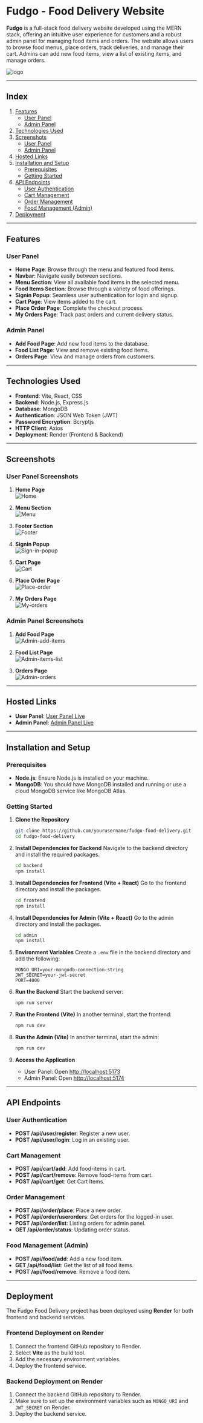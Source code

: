 # Fudgo - Food Delivery Website

**Fudgo** is a full-stack food delivery website developed using the MERN stack, offering an intuitive user experience for customers and a robust admin panel for managing food items and orders. The website allows users to browse food menus, place orders, track deliveries, and manage their cart. Admins can add new food items, view a list of existing items, and manage orders.
 
   ![logo](https://github.com/user-attachments/assets/05725ca2-6d81-4ee0-9487-cbbbe5698ce2)
   
---

## Index

1. [Features](#features)
   - [User Panel](#user-panel)
   - [Admin Panel](#admin-panel)
2. [Technologies Used](#technologies-used)
3. [Screenshots](#screenshots)
   - [User Panel](#user-panel-screenshots)
   - [Admin Panel](#admin-panel-screenshots)
4. [Hosted Links](#hosted-links)
5. [Installation and Setup](#installation-and-setup)
   - [Prerequisites](#prerequisites)
   - [Getting Started](#getting-started)
6. [API Endpoints](#api-endpoints)
   - [User Authentication](#user-authentication)
   - [Cart Management](#cart-management)
   - [Order Management](#order-management)
   - [Food Management (Admin)](#food-management-admin)
7. [Deployment](#deployment)

---

## Features

### User Panel
- **Home Page**: Browse through the menu and featured food items.
- **Navbar**: Navigate easily between sections.
- **Menu Section**: View all available food items in the selected menu.
- **Food Items Section**: Browse through a variety of food offerings.
- **Signin Popup**: Seamless user authentication for login and signup.
- **Cart Page**: View items added to the cart.
- **Place Order Page**: Complete the checkout process.
- **My Orders Page**: Track past orders and current delivery status.

### Admin Panel
- **Add Food Page**: Add new food items to the database.
- **Food List Page**: View and remove existing food items.
- **Orders Page**: View and manage orders from customers.

---

## Technologies Used

- **Frontend**: Vite, React, CSS
- **Backend**: Node.js, Express.js
- **Database**: MongoDB
- **Authentication**: JSON Web Token (JWT)
- **Password Encryption**: Bcryptjs
- **HTTP Client**: Axios
- **Deployment**: Render (Frontend & Backend)

---

## Screenshots

### User Panel Screenshots

1. **Home Page**  
   ![Home](https://github.com/user-attachments/assets/6c6d9044-4b52-4629-8603-8f7a14de38f9)

2. **Menu Section**  
   ![Menu](https://github.com/user-attachments/assets/fa3348bf-ac6d-47ca-a18e-93aac7df911e)

3. **Footer Section**  
   ![Footer](https://github.com/user-attachments/assets/69b04325-4b80-416a-b8e9-90760641f0e2)

4. **Signin Popup**  
   ![Sign-in-popup](https://github.com/user-attachments/assets/701f068a-c8b4-44a6-b841-b4f6c2fabba5)
   
5. **Cart Page**  
   ![Cart](https://github.com/user-attachments/assets/4f606bd7-e6fa-4043-843a-9c472c025396)

6. **Place Order Page**  
   ![Place-order](https://github.com/user-attachments/assets/64f90156-a80b-4ad2-a26e-63f24cc8ab9d)
   
7. **My Orders Page**  
   ![My-orders](https://github.com/user-attachments/assets/624acd2a-4827-4203-acd2-fd13ca7cca5b)

### Admin Panel Screenshots

1. **Add Food Page**  
   ![Admin-add-items](https://github.com/user-attachments/assets/ef6a2775-ee5c-4b52-9473-598f83752f24)
   
2. **Food List Page**  
  ![Admin-items-list](https://github.com/user-attachments/assets/f7516bd7-9230-42d4-8a5b-08e4e04a4f46)

3. **Orders Page**  
   ![Admin-orders](https://github.com/user-attachments/assets/ee980b9d-b8e5-44d9-a568-077a7a15f8d6)

---

## Hosted Links

- **User Panel**: [User Panel Live](https://fudgo.onrender.com)  
- **Admin Panel**: [Admin Panel Live](https://fudgo-admin.onrender.com)

---

## Installation and Setup

### Prerequisites

- **Node.js**: Ensure Node.js is installed on your machine.
- **MongoDB**: You should have MongoDB installed and running or use a cloud MongoDB service like MongoDB Atlas.

### Getting Started

1. **Clone the Repository**
   ```bash
   git clone https://github.com/yourusername/fudgo-food-delivery.git
   cd fudgo-food-delivery
   ```

2. **Install Dependencies for Backend**
   Navigate to the backend directory and install the required packages.
   ```bash
   cd backend
   npm install
   ```

3. **Install Dependencies for Frontend (Vite + React)**
   Go to the frontend directory and install the packages.
   ```bash
   cd frontend
   npm install
   ```

4. **Install Dependencies for Admin (Vite + React)**
   Go to the admin directory and install the packages.
   ```bash
   cd admin
   npm install
   ```

5. **Environment Variables**
   Create a `.env` file in the backend directory and add the following:
   ```env
   MONGO_URI=your-mongodb-connection-string
   JWT_SECRET=your-jwt-secret
   PORT=4000
   ```

6. **Run the Backend**
   Start the backend server:
   ```bash
   npm run server
   ```

7. **Run the Frontend (Vite)**
   In another terminal, start the frontend:
   ```bash
   npm run dev
   ```

8. **Run the Admin (Vite)**
   In another terminal, start the admin:
   ```bash
   npm run dev
   ```

9. **Access the Application**
   - User Panel: Open [http://localhost:5173](http://localhost:5173)
   - Admin Panel: Open [http://localhost:5174](http://localhost:5174)

---

## API Endpoints

### User Authentication

- **POST /api/user/register**: Register a new user.
- **POST /api/user/login**: Log in an existing user.

### Cart Management

- **POST /api/cart/add**: Add food-items in cart.
- **POST /api/cart/remove**: Remove food-items from cart.
- **POST /api/cart/get**: Get Cart Items.

### Order Management

- **POST /api/order/place**: Place a new order.
- **POST /api/order/userorders**: Get orders for the logged-in user.
- **POST /api/order/list**: Listing orders for admin panel.
- **GET /api/order/status**: Updating order status.

### Food Management (Admin)

- **POST /api/food/add**: Add a new food item.
- **GET /api/food/list**: Get the list of all food items.
- **POST /api/food/remove**: Remove a food item.

---

## Deployment

The Fudgo Food Delivery project has been deployed using **Render** for both frontend and backend services.

### Frontend Deployment on Render

1. Connect the frontend GitHub repository to Render.
2. Select **Vite** as the build tool.
3. Add the necessary environment variables.
4. Deploy the frontend service.

### Backend Deployment on Render

1. Connect the backend GitHub repository to Render.
2. Make sure to set up the environment variables such as `MONGO_URI` and `JWT_SECRET` on Render.
3. Deploy the backend service.

